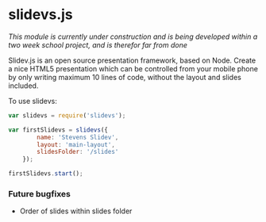 # slidevs.js

*This module is currently under construction and is being developed within a two week school project, and is therefor far from done*

Slidev.js is an open source presentation framework, based on Node. Create a nice HTML5 presentation which can be controlled from your mobile phone by only writing maximum 10 lines of code, without the layout and slides included.

To use slidevs:

```javascript
var slidevs = require('slidevs');

var firstSlidevs = slidevs({
        name: 'Stevens Slidev',
        layout: 'main-layout',
        slidesFolder: '/slides'
    });

firstSlidevs.start();
```

### Future bugfixes
- Order of slides within slides folder